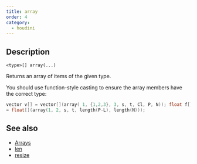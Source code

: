 ```yaml
---
title: array
order: 4
category:
  - houdini
---
```


## Description

`<type>[] array(...)`

Returns an array of items of the given type.

You should use function-style casting to ensure the array members have the
correct type:

```c
vector v[] = vector[](array( 1, {1,2,3}, 3, s, t, Cl, P, N)); float f[]
= float[](array(1, 2, s, t, length(P-L), length(N)));
```

## See also

- [Arrays ](../arrays.html)
- [len ](len.html)
- [resize ](resize.html)
